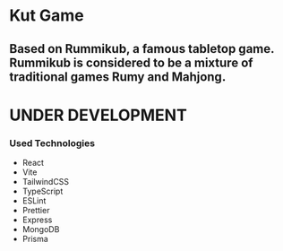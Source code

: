 # Kut Game

## Based on Rummikub, a famous tabletop game. Rummikub is considered to be a mixture of traditional games Rumy and Mahjong.


# UNDER DEVELOPMENT 


### Used Technologies
- React
- Vite
- TailwindCSS
- TypeScript
- ESLint
- Prettier
- Express
- MongoDB
- Prisma



